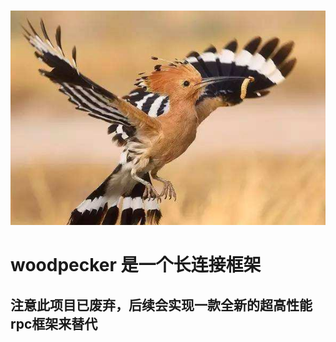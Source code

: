 

![image](https://github.com/PyreneGitHub/woodpecker/blob/master/woodpecker.png?raw=true)

# woodpecker 是一个长连接框架

## 注意此项目已废弃，后续会实现一款全新的超高性能rpc框架来替代


